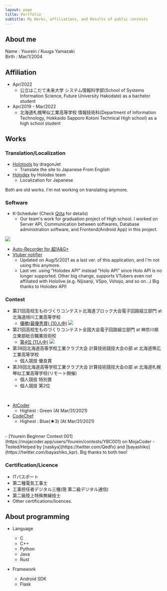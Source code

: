 ```yaml
---
layout: page
title: Portfolio
subtitle: My Works, affiliations, and Results of public contests
---
```


## About me

Name : Yourein / Kuuga Yamazaki\
Birth : Mar/1/2004

## Affiliation

- Apr/2022
  - 公立はこだて未来大学 システム情報科学部(School of Systems Information Science, Future University Hakodate) as a bachelor student
- Apr/2019 - Mar/2022
  - 北海道札幌琴似工業高等学校 情報技術科(Department of Information Technology, Hokkaido Sapporo Kotoni Technical High school) as a high school student

## Works

### Translation/Localization

- [Holotools](https://hololive.jetri.co/#/) by dragonJet
  - Translate the site to Japanese From English
- [Holodex](https://holodex.net) by Holodex team
  - Localization for Japanese

Both are old works. I'm not working on translating anymore.

### Software

- K-Scheduler (Check [Qiita](https://qiita.com/Yourein/items/f2dfedaf1aec0de05a56) for details)
  - Our team's work for graduation project of High school. I worked on Server API, Communication between softwares, Database administration software, and Frontend(Android App) in this project.

![](https://firebasestorage.googleapis.com/v0/b/kdatabase-1088a.appspot.com/o/K-schedulerOverView.png?alt=media&token=3a407d49-ef18-4b02-8f1d-f1ac54d7d711)

- [Auto-Recorder for 超!A&G+](https://qiita.com/Yourein/items/fbac46b066c2ff44db0c)
- [Vtuber notifier](https://qiita.com/Yourein/items/2c6344beaa07b112edf9)
  - Updated on Aug/5/2021 as a last ver. of this application, and I'm not using this anymore.
  - Last ver. using "Holodex API" instead "Holo API" since Holo API is no longer supported. Other big change, supports VTubers even not affiliated with Hololive.(e.g. Nijisanji, VSpo, Vshojo, and so on...) Big thanks to Holodex API!

### Contest

- 第21回高校生ものづくりコンテスト北海道ブロック大会電子回路組立部門 at 北海道旭川工業高等学校
  - [優勝(最優秀賞) (10人中)](http://www.sapporokotonikougyou.hokkaido-c.ed.jp/index.php?key=joz1it0yc-293#_293)
![](https://firebasestorage.googleapis.com/v0/b/kdatabase-1088a.appspot.com/o/Portfolio-Monocon-Hokkaido.JPG?alt=media&token=8246c905-9806-4bd3-b42c-b51522d23a84)
- 第21回高校生ものづくりコンテスト全国大会電子回路組立部門 at 神奈川県立東部総合職業技術校
  - [第4位 (11人中)](http://www.sapporokotonikougyou.hokkaido-c.ed.jp/index.php?key=jorr98sbi-293#_293)
![](https://firebasestorage.googleapis.com/v0/b/kdatabase-1088a.appspot.com/o/Portfolio-Monocon-Zen%20(Medium).JPG?alt=media&token=10de518c-c3a2-4bb8-9379-a91e3891af72)
- 第38回北海道高等学校工業クラブ大会 計算技術競技大会の部 at 北海道帯広工業高等学校
  - 個人競技 優良賞
- 第39回北海道高等学校工業クラブ大会 計算技術競技大会の部 at 北海道札幌琴似工業高等学校(リモート開催)
  - 個人競技 特別賞
  - 個人競技 第2位

<br>

- [AtCoder](https://atcoder.jp/users/Yourein)
  - Highest : Green (At Mar/31/2021)
- [CodeChef](https://www.codechef.com/users/yourein)
  - Highest : Blue(★3) (At Mar/31/2021)

<br>
- [Yourein Beginner Contest 001](https://mojacoder.app/users/Yourein/contests/YBC001) on MojaCoder
  - Tested/Helped by [naskya](https://twitter.com/Qedfx) and [bayashiko](https://twitter.com/bayashiko_kpr). Big thanks to both two!

### Certification/Licence

- ITパスポート
- 第二種電気工事士
- 工事担任者デジタル三種(現 第二級デジタル通信)
- 第二級陸上特殊無線技士
- Other certifications/licences.

## About programming

- Language
  - C
  - C++
  - Python
  - Java
  - Rust

- Framework
  - Android SDK
  - Flask
